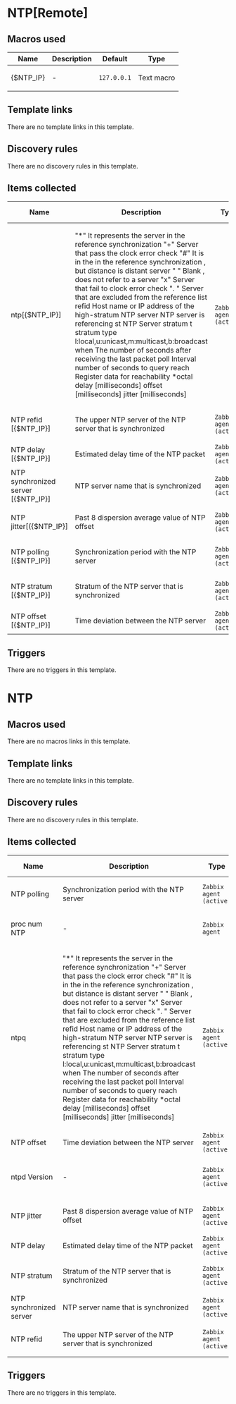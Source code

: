 # NTP[Remote]

## Macros used

|Name|Description|Default|Type|
|----|-----------|-------|----|
|{$NTP_IP}|<p>-</p>|`127.0.0.1`|Text macro|
## Template links

There are no template links in this template.

## Discovery rules

There are no discovery rules in this template.

## Items collected

|Name|Description|Type|Key and additional info|
|----|-----------|----|----|
|ntp[{$NTP_IP}]|<p>"*" It represents the server in the reference synchronization "+" Server that pass the clock error check "#" It is in the in the reference synchronization , but distance is distant server " " Blank , does not refer to a server "x" Server that fail to clock error check ". " Server that are excluded from the reference list refid Host name or IP address of the high-stratum NTP server NTP server is referencing st NTP Server stratum t stratum type l:local,u:unicast,m:multicast,b:broadcast when The number of seconds after receiving the last packet poll Interval number of seconds to query reach Register data for reachability *octal delay [milliseconds] offset [milliseconds] jitter [milliseconds]</p>|`Zabbix agent (active)`|system.run[ntpq -p {$NTP_IP}]<p>Update: 3600</p>|
|NTP refid [{$NTP_IP}]|<p>The upper NTP server of the NTP server that is synchronized</p>|`Zabbix agent (active)`|system.run[ntpq -p {$NTP_IP}|grep \* |awk '{print$2}']<p>Update: 1800</p>|
|NTP delay [{$NTP_IP}]|<p>Estimated delay time of the NTP packet</p>|`Zabbix agent (active)`|system.run[ntpq -p {$NTP_IP}|grep \* |awk '{print$8}']<p>Update: 1800</p>|
|NTP synchronized server [{$NTP_IP}]|<p>NTP server name that is synchronized</p>|`Zabbix agent (active)`|system.run[ntpq -p {$NTP_IP}|grep \* |awk '{print$1}'|sed s/*//]<p>Update: 1800</p>|
|NTP jitter[({$NTP_IP}]|<p>Past 8 dispersion average value of NTP offset</p>|`Zabbix agent (active)`|system.run[ntpq -p {$NTP_IP}|grep \* |awk '{print$10}']<p>Update: 1800</p>|
|NTP polling [{$NTP_IP}]|<p>Synchronization period with the NTP server</p>|`Zabbix agent (active)`|system.run[ntpq -p {$NTP_IP}|grep \* |awk '{print$6}']<p>Update: 1800</p>|
|NTP stratum [{$NTP_IP}]|<p>Stratum of the NTP server that is synchronized</p>|`Zabbix agent (active)`|system.run[ntpq -p {$NTP_IP}|grep \* |awk '{print$3}']<p>Update: 1800</p>|
|NTP offset [{$NTP_IP}]|<p>Time deviation between the NTP server</p>|`Zabbix agent (active)`|system.run[ntpq -p {$NTP_IP}|grep \* |awk '{print$9}']<p>Update: 1800</p>|
## Triggers

There are no triggers in this template.

# NTP

## Macros used

There are no macros links in this template.

## Template links

There are no template links in this template.

## Discovery rules

There are no discovery rules in this template.

## Items collected

|Name|Description|Type|Key and additional info|
|----|-----------|----|----|
|NTP polling|<p>Synchronization period with the NTP server</p>|`Zabbix agent (active)`|system.run[ntpq -p|grep \* |awk '{print$6}']<p>Update: 1800</p>|
|proc num NTP|<p>-</p>|`Zabbix agent`|proc.num[ntpd]<p>Update: 60</p>|
|ntpq|<p>"*" It represents the server in the reference synchronization "+" Server that pass the clock error check "#" It is in the in the reference synchronization , but distance is distant server " " Blank , does not refer to a server "x" Server that fail to clock error check ". " Server that are excluded from the reference list refid Host name or IP address of the high-stratum NTP server NTP server is referencing st NTP Server stratum t stratum type l:local,u:unicast,m:multicast,b:broadcast when The number of seconds after receiving the last packet poll Interval number of seconds to query reach Register data for reachability *octal delay [milliseconds] offset [milliseconds] jitter [milliseconds]</p>|`Zabbix agent (active)`|system.run[ntpq -p]<p>Update: 3600</p>|
|NTP offset|<p>Time deviation between the NTP server</p>|`Zabbix agent (active)`|system.run[ntpq -p|grep \* |awk '{print$9}']<p>Update: 1800</p>|
|ntpd Version|<p>-</p>|`Zabbix agent (active)`|system.run[ntpq -c version]<p>Update: 3600</p>|
|NTP jitter|<p>Past 8 dispersion average value of NTP offset</p>|`Zabbix agent (active)`|system.run[ntpq -p|grep \* |awk '{print$10}']<p>Update: 1800</p>|
|NTP delay|<p>Estimated delay time of the NTP packet</p>|`Zabbix agent (active)`|system.run[ntpq -p|grep \* |awk '{print$8}']<p>Update: 1800</p>|
|NTP stratum|<p>Stratum of the NTP server that is synchronized</p>|`Zabbix agent (active)`|system.run[ntpq -p|grep \* |awk '{print$3}']<p>Update: 1800</p>|
|NTP synchronized server|<p>NTP server name that is synchronized</p>|`Zabbix agent (active)`|system.run[ntpq -p|grep \* |awk '{print$1}'|sed s/*//]<p>Update: 1800</p>|
|NTP refid|<p>The upper NTP server of the NTP server that is synchronized</p>|`Zabbix agent (active)`|system.run[ntpq -p|grep \* |awk '{print$2}']<p>Update: 1800</p>|
## Triggers

There are no triggers in this template.

